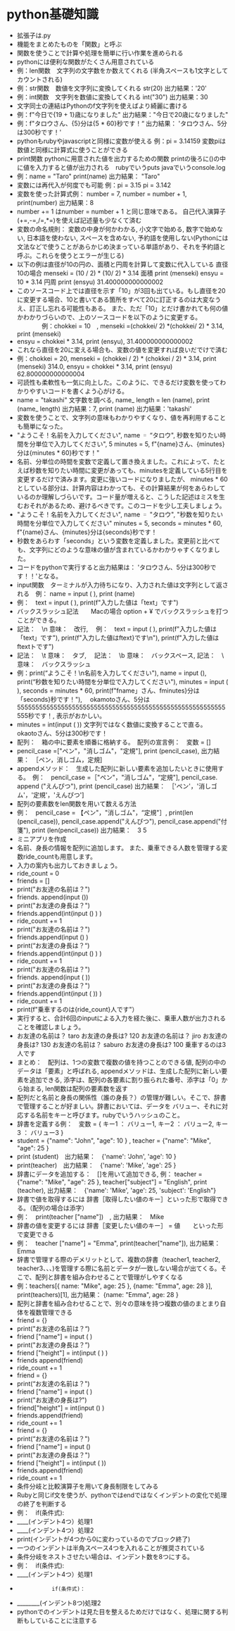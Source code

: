 # python基礎知識
- 拡張子は.py
- 機能をまとめたものを「関数」と呼ぶ
- 関数を使うことで計算や処理を簡単に行い作業を進められる
- pythonには便利な関数がたくさん用意されている
- 例：len関数　文字列の文字数をか数えてくれる (半角スペースも1文字としてカウントされる)
- 例：str関数　数値を文字列に変換してくれる str(20)  出力結果：'20'
- 例：int関数　文字列を数値に変換してくれる int("30") 出力結果：30
- 文字同士の連結はPythonのf文字列を使えばより綺麗に書ける
- 例：f"今日で{19 + 1}歳になりました" 出力結果："今日で20歳になりました"
- 例：f"タロウさん、{5}分は{5 * 60}秒です！“ 出力結果： 'タロウさん、5分は300秒です！'
- pythonもrubyやjavascriptと同様に変数が使える 例：pi = 3.14159 変数piは数値と同様に計算式に使うことができる
- print関数 pythonに用意された値を出力するための関数 printの後ろに()の中に値を入力すると値が出力される　rubyでいうputs javaでいうconsole.log
- 例：name = "Taro"  print(name) 出力結果： "Taro"
- 変数には再代入が何度でも可能 例：pi = 3.15 pi = 3.142
- 変数を使った計算式例： number = 7,  number = number + 1,  print(number) 出力結果：8
- number += 1 はnumber = number + 1 と同じ意味である。 自己代入演算子(+=,-=,/=,*=)を使えば記述量も少なくて済む
- 変数の命名規則： 変数の中身が何かわかる, 小文字で始める, 数字で始めない, 日本語を使わない, スペースを含めない, 予約語を使用しない(Pythonには文法などで使うことがあらかじめ決まっている単語があり、それを予約語と呼ぶ。これらを使うとエラーが生じる)
- 以下の例は直径が10の円の、面積と円周を計算して変数に代入している
  直径10の場合
  menseki = (10 / 2) * (10/ 2) * 3.14   面積
  print (menseki)
  ensyu = 10 * 3.14   円周
  print (ensyu)   31.400000000000002
- このソースコード上では直径を示す「10」が3回も出ている。もし直径を20に変更する場合、10と書いてある箇所をすべて20に訂正するのは大変なうえ、訂正し忘れる可能性もある。
  また、ただ「10」とだけ書かれても何の値かわかりづらいので、上のソースコードを以下のように変更する。
　　　　例：chokkei = 10　, menseki =(chokkei/ 2) *(chokkei/ 2) * 3.14, print (menseki)
- ensyu = chokkei * 3.14, print (ensyu),  31.400000000000002
- これなら直径を20に変える場合も、変数の値を変更すれば良いだでけで済む
- 例：chokkei = 20, menseki = (chokkei / 2) * (chokkei / 2) * 3.14, print (menseki) 314.0, ensyu = chokkei * 3.14, print (ensyu)  62.800000000000004
- 可読性も柔軟性も一気に向上した。このように、できるだけ変数を使ってわかりやすいコードを書くよう心がける。
- name = "takashi" 文字数を調べる, name_ length = len (name), print (name_ length) 出力結果：7, print (name) 出力結果：'takashi'
- 変数を使うことで、文字列の意味もわかりやすくなり、値を再利用することも簡単になった。
- "ようこそ！名前を入力してください", name ゠ “タロウ", 秒数を知りたい時間を分単位で入力してください", 5 minutes = 5, f"{name}さん、{minutes}分は{minutes * 60}秒です！"
- 名前、分単位の時間を変数で定義して置き換えました。これによって、たとえば秒数を知りたい時間に変更があっても、minutesを定義している5行目を変更するだけで済みます。変更に強いコードになりましたが、 minutes * 60 としている部分は、計算内容はわかっても、その計算結果が何をあらわしているのか理解しづらいです。コード量が増えると、こうした記述はミスを生むおそれがあるため、避けるべきです。このコードを少し工夫しましょう。
- "ようこそ！名前を入力してください", name ゠ "タロウ", "秒数を知りたい時間を分単位で入力してください" minutes = 5, seconds = minutes * 60, f"{name}さん、{minutes}分は{seconds}秒です！
- 秒数をあらわす「seconds」という変数を定義しました。変更前と比べても、文字列にどのような意味の値が含まれているかわかりゃすくなりました。
- コードをpythonで実行すると出力結果は： 'タロウさん、5分は300秒です！！'となる。
- input関数　ターミナルが入力待ちになり、入力された値は文字列として返される　例： name = input ( ), print (name)
- 例：　text = input ( ), print(f"入力した値は「text」です")
- バックスラッシュ記法　　Macの場合 option + ¥ でバックスラッシュを打つことができる。
- 記法：　\n 意味：　改行, 　例：　text = input ( ), print(f"入力した値は「text」です"), print(f"入力した値はftext}です\n"), print(f"入力した値はftextトです")
- 記法：　\t 意味：　タブ, 　記法：　\b 意味：　バックスペース, 記法：　\ 意味：　バックスラッシュ
- 例：print(“ようこそ！\n名前を入力してください"), name = input (), print(“秒数を知りたい時間を分単位で入力してください"), minutes = input ( ), seconds = minutes * 60, print(f"fname」さん、fminutes}分は「seconds}秒です！"),　 okamotoさん、5分は555555555555555555555555555555555555555555555555555555555555秒です！, 表示がおかしい。
- minutes = int(input ( )) 文字列ではなく数値に変換することで直る。　okaotoさん、5分は300秒です！
- 配列：　箱の中に要素を順番に格納する。　配列の宣言例：　変数 = []
- pencil_case =["ペン"，"消しゴム"，"定規"], print (pencil_case), 出力結果：　［ペン，消しゴム，定規]
- appendメソッド：　生成した配列に新しい要素を追加したいときに使用する。　例：　pencil_case =［"ペン"，"消しゴム"，“定規"], pencil_case. append ("えんぴつ"), print (pencil_case)
出力結果：　［'ペン'，'消しゴム'，'定規'，'えんぴつ']
- 配列の要素数をlen関数を用いて数える方法
- 例：　pencil_case = 【ペン"，"消しゴム"，“定規"］, print(len (pencil_case)), pencil_case.append("えんぴつ"), pencil_case.append("付箋"), print (len(pencil_case)) 出力結果：　3 5
- ミニアプリを作成
- 名前、身長の情報を配列に追加します。 また、乗車できる人数を管理する変数ride_countも用意します。
- 入力の案内も出力しておきましょう。
- ride_count = 0
- friends = []
- print("お友達の名前は？")
- friends. append(input ())
- print("お友達の身長は？")
- friends.append(int(input () ) )
- ride_count += 1
- print("お友達の名前は？")
- friends.append(input () )
- print(“お友達の身長は？“)
- friends.append(int(input () ) )
- ride_count += 1
- print("お友達の名前は？")
- friends. append(input ( ))
- print("お友達の身長は？")
- friends.append(int(input ( )) )
- ride_count += 1
- print(f"乗車するのは{ride_count}人です"）
- 実行すると、合計6回のinputによる入力を経た後に、乗車人数が出力されることを確認しましょう。
- お友達の名前は？
taro
お友達の身長は?
120
お友達の名前は？
jiro
お友達の身長は?
130
お友達の名前は？
saburo
お友達の身長は?
100
乗車するのは3人です
- まとめ：　配列は、1つの変数で複数の値を持つことのできる値, 配列の中のデータは「要素」と呼ばれる, appendメソッドは、生成した配列に新しい要素を追加できる, 添字は、配列の各要素に割り振られた番号、添字は「0」から始まる, len関数は配列の要素数を返す
- 配列だと名前と身長の関係性（誰の身長？）の管理が難しい。そこで、辞書で管理することが好ましい。辞書においては、データを バリュー、それに対応する名前をキーと呼びます。rubyでいうハッシュのこと。
- 辞書を定義する例：　変数 = { キー1 ： バリュー1, キー2 ： バリュー2, キー3 ： バリュー3 }
- student = {"name": "John", "age": 10 } , teacher = {"name": "Mike", "age": 25 }
- print (student)　出力結果：　{'name': 'John', 'age': 10 }
- print(teacher)　出力結果：　{'name': 'Mike', 'age': 25 }
- 辞書にデータを追加する：　[]を用いて追加できる, 例： teacher = {"name": "Mike", "age": 25 }, teacher["subject"] = "English", print (teacher), 出力結果：　{'name': 'Mike',
'age': 25, 'subject': 'English"}
- 辞書で値を取得するには 辞書［取得したい値のキー］といった形で取得できる。（配列の場合は添字）
- 例：　print(teacher ["name"])　, 出力結果：　Mike
- 辞書の値を変更するには 辞書［変更したい値のキー］ = 値　　といった形で変更できる
- 例：　teacher ["name"] = "Emma", print(teacher["name"]), 出力結果：　Emma
- 辞書で管理する際のデメリットとして、複数の辞書（teacher1, teacher2, teacher3、、、)を管理する際に名前とデータが一致しない場合が出てくる。そこで、配列と辞書を組み合わせることで管理がしやすくなる
- 例：teachers[{ name: "Mike", age: 25 }, {name: "Emma", age: 28 }], print(teachers)[1], 出力結果： {name: "Emma", age: 28 }
- 配列と辞書を組み合わせることで、別々の意味を持つ複数の値のまとまり自体を複数管理できる
- friend = {}
- print("お友達の名前は？“)
- friend ["name"] = input ( )
- print("お友達の身長は？”)
- friend ["height"] = int(input ( ) )
- friends append(friend)
- ride_count += 1
- friend = {}
- print(“お友達の名前は？")
- friend ["name"] = input ( )
- print("お友達の身長は?")
- friend["height"] = int(input () )
- friends.append(friend)
- ride_count += 1
- friend = {}
- print(“お友達の名前は？")
- friend ["name"] = input ()
- print("お友達の身長は？")
- friend ["height"] = int(input ( ))
- friends.append(friend)
- ride_count += 1
- 条件分岐と比較演算子を用いて身長制限をしてみる
- Rubyと同じif文を使うが、pythonではendではなくインデントの変化で処理の終了を判断する
- 例：　if(条件式):
- ____(インデント4つ）処理1
- ____(インデント4つ）処理2
- print(インデントが4つから0に変わっているのでブロック終了)
- 一つのインデントは半角スペース4つを入れることが推奨されている
- 条件分岐をネストさせたい場合は、インデント数を8つにする。
- 例：　if(条件式):
- ____(インデント4つ）処理1
-                if(条件式)：
- ________(インデント8つ)処理2
- pythonでのインデントは見た目を整えるためだけではなく、処理に関する判断もしていることに注意する
